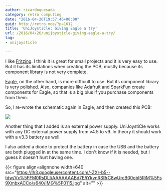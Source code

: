 ```yaml
---
author: ricardoquesada
category: retro computing
date: "2016-04-26T19:57:46+00:00"
guid: http://retro.moe/?p=1612
title: 'UniJoystiCle: Giving Eagle a try'
url: /2016/04/26/unijoysticle-giving-eagle-a-try/
tag:
- unijoysticle

---
```


I like [Fritzing](http://fritzing.org/home/). I think it is great for small
projects and it is very easy to use. But it has its limitations when creating
the PCB, mostly because its component library is not very complete.

[Eagle](http://www.cadsoftusa.com/), on the other hand, is more difficult to
use. But its component library is very polished. Also, companies
like [Adafruit](https://www.adafruit.com/)
and [SparkFun](https://www.sparkfun.com/) create components for Eagle, so that
is a big plus if you purchase components from them.

So, I re-wrote the schematic again in Eagle, and then created this PCB:

![](https://lh3.googleusercontent.com/-qKyn_dhdhas/Vx_FBz09y8I/AAAAAAABd60/9Wn3IuWfPWoS6Y2xNsOB2Xm0yKRn8L5tgCCo/s800/unijoysticle_board.png)

Another thing that I added is an external power supply. UniJoystiCle works with
any DC external power supply from v4.5 to v9. In theory it should work with a
v3.3 battery as well.

I also added a diode to protect the battery in case the USB and the battery are
both plugged in at the same time. I don't know if it is needed, but I guess it
doesn't hurt having one.

{{< figure align=alignnone width=640 src="https://lh3.googleusercontent.com/-ZXr-b5--tdw/Vx%5FFM0RsDLI/AAAAAAABd7E/iYkvnRSRrC8wUrcB00obI5RiM%5Fs9XmbxACCo/s640/IMG%5F0115.jpg" alt="" >}}
